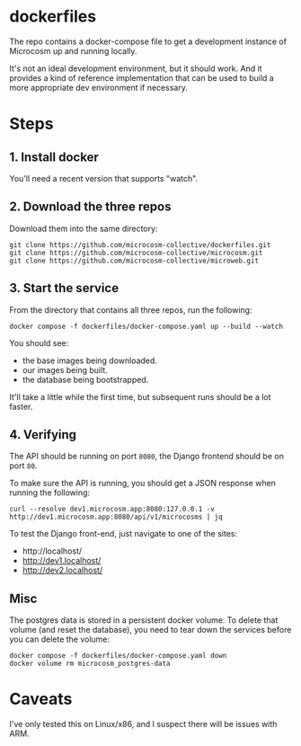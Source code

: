 # dockerfiles

The repo contains a docker-compose file to get a development instance of Microcosm up and running locally.

It's not an ideal development environment, but it should work. And it provides a kind of reference implementation
that can be used to build a more appropriate dev environment if necessary.

# Steps

## 1. Install docker

You'll need a recent version that supports "watch".

## 2. Download the three repos

Download them into the same directory:

```
git clone https://github.com/microcosm-collective/dockerfiles.git
git clone https://github.com/microcosm-collective/microcosm.git
git clone https://github.com/microcosm-collective/microweb.git
```

## 3. Start the service

From the directory that contains all three repos, run the following:

```
docker compose -f dockerfiles/docker-compose.yaml up --build --watch
```

You should see:

- the base images being downloaded.
- our images being built.
- the database being bootstrapped.

It'll take a little while the first time, but subsequent runs should be a lot faster.

## 4. Verifying

The API should be running on port `8080`, the Django frontend should be on port `80`.

To make sure the API is running, you should get a JSON response when running the following:

```
curl --resolve dev1.microcosm.app:8080:127.0.0.1 -v http://dev1.microcosm.app:8080/api/v1/microcosms | jq
```

To test the Django front-end, just navigate to one of the sites:

- http://localhost/
- http://dev1.localhost/
- http://dev2.localhost/

## Misc

The postgres data is stored in a persistent docker volume. To delete that volume (and reset the database),
you need to tear down the services before you can delete the volume:

```
docker compose -f dockerfiles/docker-compose.yaml down
docker volume rm microcosm_postgres-data
```

# Caveats

I've only tested this on Linux/x86, and I suspect there will be issues with ARM.

